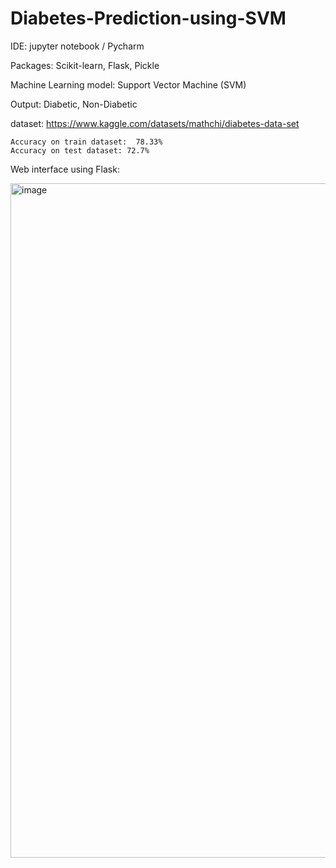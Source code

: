 # Diabetes-Prediction-using-SVM


IDE: jupyter notebook / Pycharm 

Packages: Scikit-learn, Flask, Pickle

Machine Learning model: Support Vector Machine (SVM)

Output: Diabetic, Non-Diabetic

dataset: https://www.kaggle.com/datasets/mathchi/diabetes-data-set

```
Accuracy on train dataset:  78.33%
Accuracy on test dataset: 72.7%
```


Web interface using Flask:

<img width="1079" alt="image" src="https://github.com/user-attachments/assets/23e7d270-b4d3-4e48-abb3-b4be38693373" />


